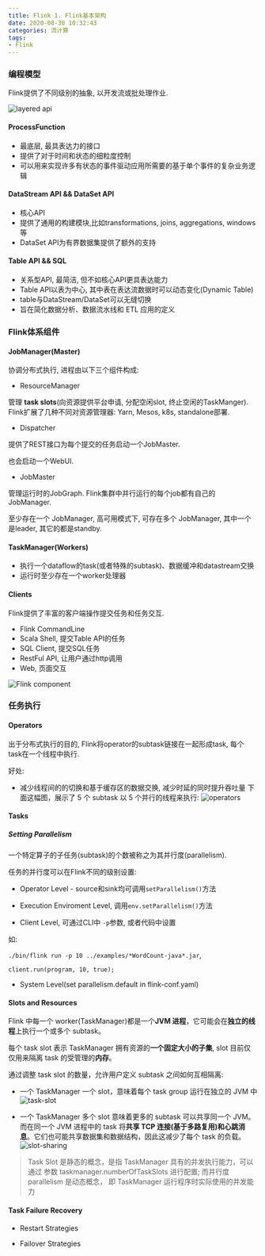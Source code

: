 ```yaml
---
title: Flink 1. Flink基本架构
date: 2020-08-30 10:32:43
categories: 流计算
tags: 
- Flink
---
```


### 编程模型

Flink提供了不同级别的抽象, 以开发流或批处理作业.

![layered api](https://tva1.sinaimg.cn/large/007S8ZIlly1gj7iu5z64rj30r20bemy5.jpg)

#### ProcessFunction

* 最底层, 最具表达力的接口
* 提供了对于时间和状态的细粒度控制
* 可以用来实现许多有状态的事件驱动应用所需要的基于单个事件的复杂业务逻辑

#### DataStream API && DataSet API

* 核心API
* 提供了通用的构建模块,比如transformations, joins, aggregations, windows等
* DataSet API为有界数据集提供了额外的支持

#### Table API && SQL

* 关系型API, 最简洁, 但不如核心API更具表达能力
* Table API以表为中心, 其中表在表达流数据时可以动态变化(Dynamic Table)
* table与DataStream/DataSet可以无缝切换
* 旨在简化数据分析、数据流水线和 ETL 应用的定义

### Flink体系组件

#### JobManager(Master)

协调分布式执行, 进程由以下三个组件构成:

* ResourceManager

管理 **task slots**(向资源提供平台申请, 分配空闲slot, 终止空闲的TaskManger). Flink扩展了几种不同对资源管理器: Yarn, Mesos, k8s, standalone部署.

* Dispatcher

提供了REST接口为每个提交的任务启动一个JobMaster. 

也会启动一个WebUI.

* JobMaster

管理运行时的JobGraph. Flink集群中并行运行的每个job都有自己的JobManager.

至少存在一个 JobManager, 高可用模式下, 可存在多个 JobManager, 其中一个是leader, 其它的都是standby.

#### TaskManager(Workers)

* 执行一个dataflow的task(或者特殊的subtask)、数据缓冲和datastream交换
* 运行时至少存在一个worker处理器

#### Clients

Flink提供了丰富的客户端操作提交任务和任务交互.

* Flink CommandLine
* Scala Shell, 提交Table API的任务
* SQL Client, 提交SQL任务
* RestFul API, 让用户通过http调用
* Web, 页面交互

![Flink component](https://tva1.sinaimg.cn/large/007S8ZIlly1gj7gl0iajpj30nn0h1wga.jpg)

### 任务执行

#### Operators

出于分布式执行的目的, Flink将operator的subtask链接在一起形成task, 每个task在一个线程中执行.

好处:

* 减少线程间的的切换和基于缓存区的数据交换, 减少时延的同时提升吞吐量
下面这幅图，展示了 5 个 subtask 以 5 个并行的线程来执行:
![operators](https://tva1.sinaimg.cn/large/007S8ZIlly1gj7hrb734lj30g00b1t9p.jpg)

#### Tasks

##### Setting Parallelism

一个特定算子的子任务(subtask)的个数被称之为其并行度(parallelism).

任务的并行度可以在Flink不同的级别设置: 

* Operator Level - source和sink均可调用`setParallelism()`方法

* Execution Enviroment Level, 调用`env.setParallelism()`方法

* Client Level, 可通过CLI中 `-p`参数,  或者代码中设置

如:

`./bin/flink run -p 10 ../examples/*WordCount-java*.jar`,

`client.run(program, 10, true);`

* System Level(set parallelism.default in flink-conf.yaml)

#### Slots and Resources

Flink 中每一个 worker(TaskManager)都是一个**JVM 进程**，它可能会在**独立的线程**上执行一个或多个 subtask。

每个 task slot 表示 TaskManager 拥有资源的**一个固定大小的子集**, slot 目前仅仅用来隔离 task 的受管理的**内存**。

通过调整 task slot 的数量，允许用户定义 subtask 之间如何互相隔离:

* 一个 TaskManager 一个 slot，意味着每个 task group 运行在独立的 JVM 中
![task-slot](https://tva1.sinaimg.cn/large/007S8ZIlly1gj7k70qyjij30pn086q45.jpg)

* 一个 TaskManager 多个 slot  意味着更多的 subtask 可以共享同一个 JVM。而在同一个 JVM 进程中的 task 将**共享 TCP 连接(基于多路复用)和心跳消息**。它们也可能共享数据集和数据结构，因此这减少了每个 task 的负载。
![slot-sharing](https://tva1.sinaimg.cn/large/007S8ZIlly1gj7k7s4aylj30pn0bwgoi.jpg)

> Task Slot 是静态的概念，是指 TaskManager 具有的并发执行能力，可以通过 参数 taskmanager.numberOfTaskSlots 进行配置;
> 而并行度 parallelism 是动态概念， 即 TaskManager 运行程序时实际使用的并发能力

#### Task Failure Recovery

* Restart Strategies

* Failover Strategies